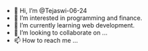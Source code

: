 - 👋 Hi, I’m @Tejaswi-06-24
- 👀 I’m interested in programming and finance.
- 🌱 I’m currently learning web development.
- 💞️ I’m looking to collaborate on ...
- 📫 How to reach me ...

<!---
Tejaswi-06-24/Tejaswi-06-24 is a ✨ special ✨ repository because its `README.md` (this file) appears on your GitHub profile.
You can click the Preview link to take a look at your changes.
--->
